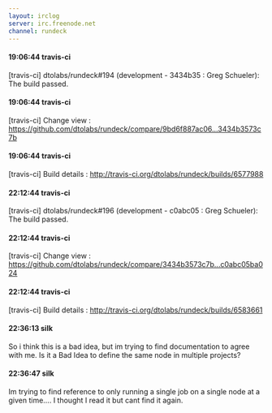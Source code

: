```yaml
---
layout: irclog
server: irc.freenode.net
channel: rundeck
---
```


#### 19:06:44 travis-ci
 \[travis-ci\] dtolabs/rundeck#194 (development - 3434b35 : Greg Schueler): The build passed.
#### 19:06:44 travis-ci
 \[travis-ci\] Change view : https://github.com/dtolabs/rundeck/compare/9bd6f887ac06...3434b3573c7b
#### 19:06:44 travis-ci
 \[travis-ci\] Build details : http://travis-ci.org/dtolabs/rundeck/builds/6577988
#### 22:12:44 travis-ci
 \[travis-ci\] dtolabs/rundeck#196 (development - c0abc05 : Greg Schueler): The build passed.
#### 22:12:44 travis-ci
 \[travis-ci\] Change view : https://github.com/dtolabs/rundeck/compare/3434b3573c7b...c0abc05ba024
#### 22:12:44 travis-ci
 \[travis-ci\] Build details : http://travis-ci.org/dtolabs/rundeck/builds/6583661
#### 22:36:13 silk
 So i think this is a bad idea, but im trying to find documentation to agree with me. Is it a Bad Idea to define the same node in multiple projects?
#### 22:36:47 silk
 Im trying to find reference to only running a single job on a single node at a given time…. I thought I read it but cant find it again.
